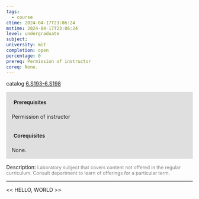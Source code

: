 ```yaml
---
tags:
  - course
ctime: 2024-04-17T23:06:24
mstime: 2024-04-17T23:06:24
level: undergraduate
subject: 
university: mit
completion: open
percentage: 0
prereq: Permission of instructor
coreq: None.
---
```


catalog [6.S193-6.S198](http://student.mit.edu/catalog/m6e.html#6.S198)

<span style="display: block; padding: 15px; background-color: rgb(100, 100, 100, 0.2);"><font id="m_prereq3534_0" style="display: block; font-family: Arial, sans-serif; font-weight: bold; padding: 5px">Prerequisites</font><br><span id="prereq3534_0">Permission of instructor</span></span>
<span style="display: block; padding: 15px; background-color: rgb(100, 100, 100, 0.2);"><font id="m_coreq3534_0" style="display: block; font-family: Arial, sans-serif; font-weight: bold; padding: 5px">Corequisites</font><br><span id="coreq3534_0">None.</span></span>

<font style="">Description:</font>
<font style="color: grey; font-size: 0.8rem;">Laboratory subject that covers content not offered in the regular curriculum. Consult department to learn of offerings for a particular term.</font>



---

<< HELLO, WORLD >>
